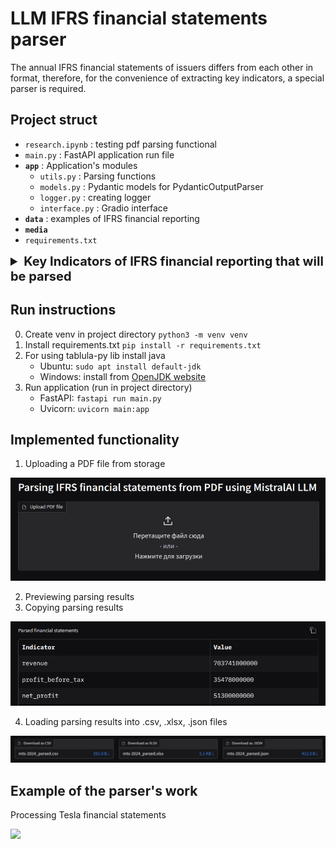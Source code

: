 # LLM IFRS financial statements parser
The annual IFRS financial statements of issuers differs from each other in format, therefore, for the convenience of extracting key indicators, a special parser is required.

## Project struct
- `research.ipynb` : testing pdf parsing functional
- `main.py` : FastAPI application run file
- **`app`** : Application's modules
    - `utils.py` : Parsing functions
    - `models.py` : Pydantic models for PydanticOutputParser
    - `logger.py` : creating logger
    - `interface.py` : Gradio interface
- **`data`** : examples of IFRS financial reporting
- **`media`**
- `requirements.txt`

<details>
<summary style="font-size: 20px;"><b>Key Indicators of IFRS financial reporting that will be parsed</b></summary>

Financial reporting under International Financial Reporting Standards (IFRS) includes several key indicators that help assess a company's financial position and performance. Here are the main ones:

### 1. Revenue (Выручка)
Revenue represents the total income generated from the sale of goods or services before any expenses are deducted. Under IFRS, revenue recognition is based on the transfer of control of goods or services to customers, which can occur at a point in time or over time.

### 2. Profit Before Tax (Прибыль до налогообложения)
Profit before tax (PBT) is the income earned by a company before deducting income tax expenses. It is calculated by subtracting all operating expenses, interest, and other non-operating expenses from total revenue. PBT provides insight into a company's operational efficiency and profitability.

### 3. Net Profit (Чистая прибыль)
Net profit, also known as net income or net earnings, is the amount of money that remains after all expenses, including taxes, have been deducted from total revenue. It is a key indicator of a company's profitability and is often used to assess overall financial health.

### 4. Assets (Активы)
Assets are resources owned by a company that are expected to provide future economic benefits. Under IFRS, assets are classified into current (expected to be converted into cash or used within one year) and non-current (long-term assets). Examples include cash, inventory, property, and equipment.

### 5. Liabilities (Обязательства)
Liabilities are obligations that a company owes to external parties, which are expected to be settled in the future. Similar to assets, liabilities are classified as current (due within one year) and non-current (long-term). Examples include loans, accounts payable, and accrued expenses.

### 6. Equity (Капитал)
Equity represents the residual interest in the assets of a company after deducting liabilities. It reflects the ownership interest of shareholders and includes items such as common stock, retained earnings, and additional paid-in capital. Equity is a crucial measure of a company's financial stability.

### 7. Current Liquidity Ratio (Текущий ликвидный коэффициент)
The current liquidity ratio, or current ratio, is a financial metric that measures a company's ability to pay its short-term obligations with its short-term assets. It is calculated by dividing current assets by current liabilities. A ratio above 1 indicates that the company has more current assets than current liabilities.

### 8. Debt to Assets Ratio (Коэффициент задолженности к активам)
The debt to assets ratio is a financial leverage ratio that indicates the proportion of a company's assets that are financed by debt. It is calculated by dividing total liabilities by total assets. A higher ratio suggests greater financial risk, as it indicates a higher reliance on borrowed funds.

### 9. Return on Assets (ROA) (Рентабельность активов)
Return on assets is a profitability ratio that measures how effectively a company uses its assets to generate profit. It is calculated by dividing net profit by total assets. A higher ROA indicates more efficient use of assets in generating earnings.

### 10. Return on Equity (ROE) (Рентабельность собственного капитала)
Return on equity is a measure of a company's profitability relative to shareholders' equity. It is calculated by dividing net profit by average shareholders' equity. A higher ROE indicates that the company is effectively using equity financing to generate profits.

### 11. Cash Flows (Денежные потоки)
Cash flows refer to the movement of cash into and out of a business. Under IFRS, cash flows are categorized into three activities: operating, investing, and financing. Analyzing cash flows helps assess a company's liquidity, solvency, and overall financial health.

### Conclusion
These IFRS indicators provide valuable insights into a company's financial performance and position. They are essential for investors, analysts, and stakeholders to make informed decisions regarding the company's operations and future prospects. Understanding these metrics can help in evaluating a company's profitability, liquidity, and financial stability.
</details>


## Run instructions
0. Create venv in project directory `python3 -m venv venv`
1. Install requirements.txt `pip install -r requirements.txt`
2. For using tablula-py lib install java
    - Ubuntu: `sudo apt install default-jdk`
    - Windows: install from [OpenJDK website](https://jdk.java.net/)
3. Run application (run in project directory)
    - FastAPI: `fastapi run main.py`
    - Uvicorn: `uvicorn main:app`


## Implemented functionality
1. Uploading a PDF file from storage

![](/media/upload.png)

2. Previewing parsing results
3. Copying parsing results

![](/media/res.png)

4. Loading parsing results into .csv, .xlsx, .json files

![](/media/download.png)

## Example of the parser's work

Processing Tesla financial statements

![](/media/demo.gif)
